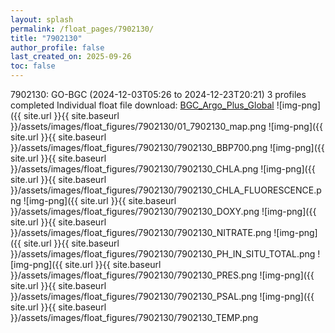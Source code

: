 ```yaml
---
layout: splash
permalink: /float_pages/7902130/
title: "7902130"
author_profile: false
last_created_on: 2025-09-26
toc: false
---
```

 
7902130: GO-BGC (2024-12-03T05:26 to 2024-12-23T20:21)
3 profiles completed
Individual float file download: [BGC_Argo_Plus_Global](https://ftp.soest.hawaii.edu/bgc_argo_plus/Individual_Floats/outliers_removed/7902130_Sprof_processed.nc)
![img-png]({{ site.url }}{{ site.baseurl }}/assets/images/float_figures/7902130/01_7902130_map.png
![img-png]({{ site.url }}{{ site.baseurl }}/assets/images/float_figures/7902130/7902130_BBP700.png
![img-png]({{ site.url }}{{ site.baseurl }}/assets/images/float_figures/7902130/7902130_CHLA.png
![img-png]({{ site.url }}{{ site.baseurl }}/assets/images/float_figures/7902130/7902130_CHLA_FLUORESCENCE.png
![img-png]({{ site.url }}{{ site.baseurl }}/assets/images/float_figures/7902130/7902130_DOXY.png
![img-png]({{ site.url }}{{ site.baseurl }}/assets/images/float_figures/7902130/7902130_NITRATE.png
![img-png]({{ site.url }}{{ site.baseurl }}/assets/images/float_figures/7902130/7902130_PH_IN_SITU_TOTAL.png
![img-png]({{ site.url }}{{ site.baseurl }}/assets/images/float_figures/7902130/7902130_PRES.png
![img-png]({{ site.url }}{{ site.baseurl }}/assets/images/float_figures/7902130/7902130_PSAL.png
![img-png]({{ site.url }}{{ site.baseurl }}/assets/images/float_figures/7902130/7902130_TEMP.png
